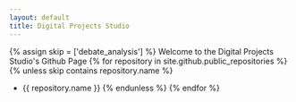 ```yaml
---
layout: default
title: Digital Projects Studio
---
```

{% assign skip = ['debate_analysis'] %}
Welcome to the Digital Projects Studio's Github Page
{% for repository in site.github.public_repositories %}
 {% unless skip contains repository.name %}
  * {{ repository.name }}
 {% endunless %}
{% endfor %}

